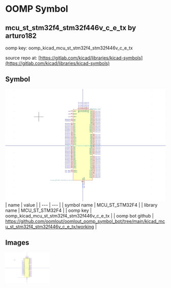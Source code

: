 # OOMP Symbol  
## mcu_st_stm32f4_stm32f446v_c_e_tx  by arturo182  
  
oomp key: oomp_kicad_mcu_st_stm32f4_stm32f446v_c_e_tx  
  
source repo at: [https://gitlab.com/kicad/libraries/kicad-symbols](https://gitlab.com/kicad/libraries/kicad-symbols)  
## Symbol  
  
[![working.png](working_600.png)](working.png)  
| name | value | 
| --- | --- | 
| symbol name | MCU_ST_STM32F4 | 
| library name | MCU_ST_STM32F4 | 
| oomp key | oomp_kicad_mcu_st_stm32f4_stm32f446v_c_e_tx | 
| oomp bot github | https://github.com/oomlout/oomlout_oomp_symbol_bot/tree/main/kicad_mcu_st_stm32f4_stm32f446v_c_e_tx/working | 
## Images  
  
[![working.png](working_140.png)](working.png)  
